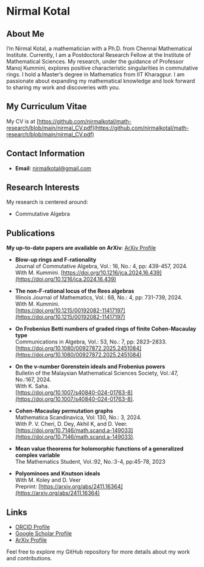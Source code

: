 # Nirmal Kotal

## About Me

I’m Nirmal Kotal, a mathematician with a Ph.D. from Chennai Mathematical Institute. Currently, I am a Postdoctoral Research Fellow at the Institute of Mathematical Sciences. My research, under the guidance of Professor Manoj Kummini, explores positive characteristic singularities in commutative rings. I hold a Master’s degree in Mathematics from IIT Kharagpur. I am passionate about expanding my mathematical knowledge and look forward to sharing my work and discoveries with you.

## My Curriculum Vitae
My CV is at [https://github.com/nirmalkotal/math-research/blob/main/nirmal_CV.pdf](https://github.com/nirmalkotal/math-research/blob/main/nirmal_CV.pdf)


## Contact Information

- **Email**: [nirmalkotal@gmail.com](mailto:nirmalkotal@gmail.com)

## Research Interests

My research is centered around:
- Commutative Algebra


## Publications

**My up-to-date papers are available on ArXiv**: [ArXiv Profile](https://arxiv.org/a/kotal_n_1.html)

  - **Blow-up rings and F-rationality** 
  <br>Journal of Commutative Algebra, Vol.: 16, No.: 4, pp: 439-457, 2024.
  <br>With M. Kummini.
  <be>[https://doi.org/10.1216/jca.2024.16.439](https://doi.org/10.1216/jca.2024.16.439)

  - **The non-F-rational locus of the Rees algebras** 
  <br>Illinois Journal of Mathematics, Vol.: 68, No.: 4, pp: 731-739, 2024.
  <br>With M. Kummini.
  <br>[https://doi.org/10.1215/00192082-11417197](https://doi.org/10.1215/00192082-11417197)

  - **On Frobenius Betti numbers of graded rings of finite Cohen-Macaulay type**
    <br> Communications in Algebra, Vol.: 53, No.: 7, pp: 2823–2833.
    <br> [https://doi.org/10.1080/00927872.2025.2451084](https://doi.org/10.1080/00927872.2025.2451084)

  - **On the v-number Gorenstein ideals and Frobenius powers**
    <br>Bulletin of the Malaysian Mathematical Sciences Society, Vol.:47, No.:167, 2024.
    <br>With K. Saha.
  <br>[https://doi.org/10.1007/s40840-024-01763-8](https://doi.org/10.1007/s40840-024-01763-8).

  - **Cohen-Macaulay permutation graphs**
    <br>Mathematica Scandinavica, Vol: 130, No.: 3, 2024.
  <br>With P. V. Cheri, D. Dey, Akhil K, and D. Veer.
  <br>[https://doi.org/10.7146/math.scand.a-149033](https://doi.org/10.7146/math.scand.a-149033).

- **Mean value theorems for holomorphic functions of a generalized complex variable**
  <br>The Mathematics Student, Vol.:92, No.:3-4, pp:45-78, 2023

- **Polyominoes and Knutson ideals**
    <br> With M. Koley and D. Veer
    <br> Preprint: [https://arxiv.org/abs/2411.16364](https://arxiv.org/abs/2411.16364)

## Links

- [ORCID Profile](https://orcid.org/0000-0002-2261-9803)
- [Google Scholar Profile](https://scholar.google.com/citations?user=OGYtgIQAAAAJ&hl=en&oi=ao)
- [ArXiv Profile](https://arxiv.org/a/kotal_n_1.html)

Feel free to explore my GitHub repository for more details about my work and contributions.
